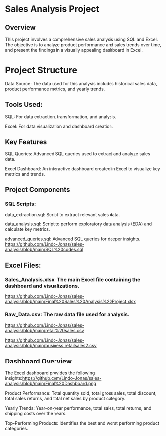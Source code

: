 # Sales Analysis Project
## Overview
This project involves a comprehensive sales analysis using SQL and Excel. The objective is to analyze product performance and sales trends over time, and present the findings in a visually appealing dashboard in Excel.

# Project Structure
Data Source: The data used for this analysis includes historical sales data, product performance metrics, and yearly trends.

## Tools Used:

SQL: For data extraction, transformation, and analysis.

Excel: For data visualization and dashboard creation.

## Key Features
SQL Queries: Advanced SQL queries used to extract and analyze sales data.

Excel Dashboard: An interactive dashboard created in Excel to visualize key metrics and trends.

## Project Components
### SQL Scripts:
data_extraction.sql: Script to extract relevant sales data.

data_analysis.sql: Script to perform exploratory data analysis (EDA) and calculate key metrics.

advanced_queries.sql: Advanced SQL queries for deeper insights.
https://github.com/Lindo-Jonas/sales-analysis/blob/main/SQL%20codes.sql

## Excel Files:

### Sales_Analysis.xlsx: The main Excel file containing the dashboard and visualizations.
https://github.com/Lindo-Jonas/sales-analysis/blob/main/Final%20Sales%20Analysis%20Project.xlsx

### Raw_Data.csv: The raw data file used for analysis.
https://github.com/Lindo-Jonas/sales-analysis/blob/main/retail%20sales.csv

https://github.com/Lindo-Jonas/sales-analysis/blob/main/business.retailsales2.csv

## Dashboard Overview
The Excel dashboard provides the following insights:https://github.com/Lindo-Jonas/sales-analysis/blob/main/Final%20Dashboard.png

Product Performance: Total quantity sold, total gross sales, total discount, total sales returns, and total net sales by product category.

Yearly Trends: Year-on-year performance, total sales, total returns, and shipping costs over the years.

Top-Performing Products: Identifies the best and worst performing product categories.
